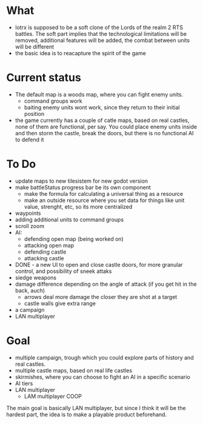 # What
- lotrx is supposed to be a soft clone of the Lords of the realm 2 RTS battles. The soft part implies that the technological limitations will be removed, additional features will be added, the combat between units will be different
- the basic idea is to reacapture the spirit of the game

# Current status
- The default map is a woods map, where you can fight enemy units.
	- command groups work
	- baiting enemy units wont work, since they return to their initial position
- the game currently has a couple of catle maps, based on real castles, none of them are functional, per say. You could place enemy units inside and then storm the castle, break the doors, but there is no functional AI to defend it

# To Do
- update maps to new tilesistem for new godot version
- make battleStatus progress bar be its own component
    - make the formula for calculating a universal thing as a resource
    - make an outside resource where you set data for things like unit value, strenght, etc, so its more centralized
- waypoints
- adding additional units to command groups
- scroll zoom
- AI:
	- defending open map (being worked on)
	- attacking open map
	- defending castle
	- attacking castle
- DONE - a new UI to open and close castle doors, for more granular control, and possibility of sneek attaks
- siedge weapons
- damage difference depending on the angle of attack (if you get hit in the back, auch)
	- arrows deal more damage the closer they are shot at a target
	- castle walls give extra range
- a campaign
- LAN multiplayer

# Goal
- multiple campaign, trough which you could explore parts of history and real castles.
- multiple castle maps, based on real life castles
- skirmishes, where you can choose to fight an AI in a specific scenario
- AI tiers
- LAN multiplayer
	- LAM multiplayer COOP

The main goal is basically LAN multiplayer, but since I think it will be the hardest part, the idea is to make a playable product beforehand.
